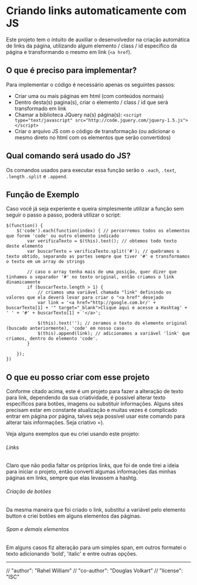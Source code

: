 # Criando links automaticamente com JS
Este projeto tem o intuito de auxiliar o desenvolvedor na criação automática de links da página, utilizando algum elemento / class / id específico da página e transformando o mesmo em link (`<a href`).

## O que é preciso para implementar?
Para implementar o código é necessário apenas os seguintes passos:

* Criar uma ou mais páginas em html (com conteúdos normais) 
* Dentro desta(s) pagina(s), criar o elemento / class / id que será transformado em link
* Chamar a biblioteca JQuery na(s) página(s): `<script type="text/javascript" src="http://code.jquery.com/jquery-1.5.js"></script>`
* Criar o arquivo JS com o código de transformação (ou adicionar o mesmo direto no html com os elementos que serão convertidos)

## Qual comando será usado do JS?
Os comandos usados para executar essa função serão o `.each`, `.text`, `.length` `.split` e `.append`.

## Função de Exemplo
Caso você já seja experiente e queira simplesmente utilizar a função sem seguir o passo a passo, poderá utilizar o script:

```
$(function() {
    $('code').each(function(index) { // percorremos todos os elementos que forem 'code' ou outro elemento indicado
        var verificaTexto = $(this).text(); // obtemos todo texto deste elemento
        var buscarTexto = verificaTexto.split('#'); // quebramos o texto obtido, separando as partes sempre que tiver '#' e transformamos o texto em um array de strings
        
        // caso o array tenha mais de uma posição, quer dizer que tinhamos o separador '#' no texto original, então criamos o link dinamicamente
        if (buscarTexto.length > 1) { 
            // criamos uma variável chamada "link" definindo os valores que ela deverá levar para criar o "<a href" desejado
            var link = '<a href="http://google.com.br/' + buscarTexto[1] + '" target="_blank">Clique aqui e acesse a Hashtag' + ' ' + '#' + buscarTexto[1] + '</a>';
            
            $(this).text(''); // zeramos o texto do elemento original (buscado anteriormente), 'code' em nosso caso
            $(this).append(link); // adicionamos a variável 'link' que criamos, dentro do elemento 'code'.
        }

    });
})
```

## O que eu posso criar com esse projeto
Conforme citado acima, este é um projeto para fazer a alteração de texto para link, dependendo da sua criatividade, é possível alterar texto específicos para botões, imagens ou substituir informações. Alguns sites precisam estar em constante atualização e muitas vezes é complicado entrar em página por página, talves seja possível usar este comando para alterar tais informações. Seja criativo =). 

Veja alguns exemplos que eu criei usando este projeto:

###### Links
Claro que não podia faltar os próprios links, que foi de onde tirei a ideia para iniciar o projeto, então converti algumas informações das minhas páginas em links, sempre que elas levassem a hashtg.

###### Criação de botões
Da mesma maneira que foi criado o link, substitui a variável pelo elemento button e criei botões em alguns elementos das páginas.

###### Span e demais elementos
Em alguns casos fiz alteração para um simples span, em outros formatei o texto adicionando 'bold', 'italic' e entre outras opções. 

*** 

// "author": "Rahel William"
// "co-author": "Douglas Volkart"
//  "license": "ISC"